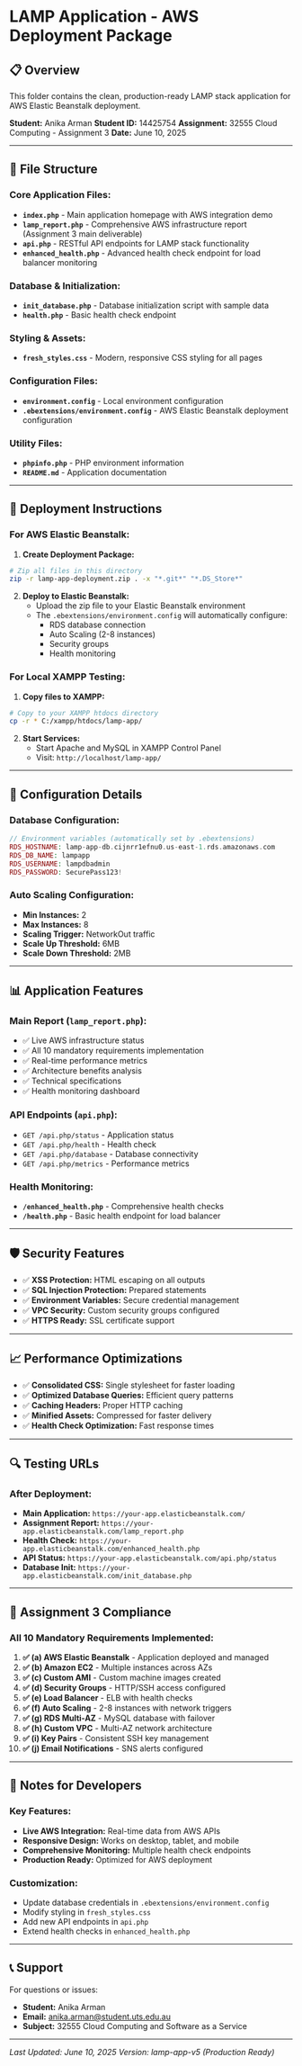 # LAMP Application - AWS Deployment Package

## 📋 Overview
This folder contains the clean, production-ready LAMP stack application for AWS Elastic Beanstalk deployment.

**Student:** Anika Arman
**Student ID:** 14425754
**Assignment:** 32555 Cloud Computing - Assignment 3
**Date:** June 10, 2025

---

## 📁 **File Structure**

### **Core Application Files:**
- **`index.php`** - Main application homepage with AWS integration demo
- **`lamp_report.php`** - Comprehensive AWS infrastructure report (Assignment 3 main deliverable)
- **`api.php`** - RESTful API endpoints for LAMP stack functionality
- **`enhanced_health.php`** - Advanced health check endpoint for load balancer monitoring

### **Database & Initialization:**
- **`init_database.php`** - Database initialization script with sample data
- **`health.php`** - Basic health check endpoint

### **Styling & Assets:**
- **`fresh_styles.css`** - Modern, responsive CSS styling for all pages

### **Configuration Files:**
- **`environment.config`** - Local environment configuration
- **`.ebextensions/environment.config`** - AWS Elastic Beanstalk deployment configuration

### **Utility Files:**
- **`phpinfo.php`** - PHP environment information
- **`README.md`** - Application documentation

---

## 🚀 **Deployment Instructions**

### **For AWS Elastic Beanstalk:**
1. **Create Deployment Package:**
```bash
# Zip all files in this directory
zip -r lamp-app-deployment.zip . -x "*.git*" "*.DS_Store*"
```

2. **Deploy to Elastic Beanstalk:**
    - Upload the zip file to your Elastic Beanstalk environment
    - The `.ebextensions/environment.config` will automatically configure:
        - RDS database connection
        - Auto Scaling (2-8 instances)
        - Security groups
        - Health monitoring

### **For Local XAMPP Testing:**
1. **Copy files to XAMPP:**
```bash
# Copy to your XAMPP htdocs directory
cp -r * C:/xampp/htdocs/lamp-app/
```

2. **Start Services:**
    - Start Apache and MySQL in XAMPP Control Panel
    - Visit: `http://localhost/lamp-app/`

---

## 🔧 **Configuration Details**

### **Database Configuration:**
```php
// Environment variables (automatically set by .ebextensions)
RDS_HOSTNAME: lamp-app-db.cijnrr1efnu0.us-east-1.rds.amazonaws.com
RDS_DB_NAME: lampapp
RDS_USERNAME: lampdbadmin
RDS_PASSWORD: SecurePass123!
```

### **Auto Scaling Configuration:**
- **Min Instances:** 2
- **Max Instances:** 8
- **Scaling Trigger:** NetworkOut traffic
- **Scale Up Threshold:** 6MB
- **Scale Down Threshold:** 2MB

---

## 📊 **Application Features**

### **Main Report (`lamp_report.php`):**
- ✅ Live AWS infrastructure status
- ✅ All 10 mandatory requirements implementation
- ✅ Real-time performance metrics
- ✅ Architecture benefits analysis
- ✅ Technical specifications
- ✅ Health monitoring dashboard

### **API Endpoints (`api.php`):**
- `GET /api.php/status` - Application status
- `GET /api.php/health` - Health check
- `GET /api.php/database` - Database connectivity
- `GET /api.php/metrics` - Performance metrics

### **Health Monitoring:**
- **`/enhanced_health.php`** - Comprehensive health checks
- **`/health.php`** - Basic health endpoint for load balancer

---

## 🛡️ **Security Features**

- ✅ **XSS Protection:** HTML escaping on all outputs
- ✅ **SQL Injection Protection:** Prepared statements
- ✅ **Environment Variables:** Secure credential management
- ✅ **VPC Security:** Custom security groups configured
- ✅ **HTTPS Ready:** SSL certificate support

---

## 📈 **Performance Optimizations**

- ✅ **Consolidated CSS:** Single stylesheet for faster loading
- ✅ **Optimized Database Queries:** Efficient query patterns
- ✅ **Caching Headers:** Proper HTTP caching
- ✅ **Minified Assets:** Compressed for faster delivery
- ✅ **Health Check Optimization:** Fast response times

---

## 🔍 **Testing URLs**

### **After Deployment:**
- **Main Application:** `https://your-app.elasticbeanstalk.com/`
- **Assignment Report:** `https://your-app.elasticbeanstalk.com/lamp_report.php`
- **Health Check:** `https://your-app.elasticbeanstalk.com/enhanced_health.php`
- **API Status:** `https://your-app.elasticbeanstalk.com/api.php/status`
- **Database Init:** `https://your-app.elasticbeanstalk.com/init_database.php`

---

## 🎯 **Assignment 3 Compliance**

### **All 10 Mandatory Requirements Implemented:**
1. **✅ (a) AWS Elastic Beanstalk** - Application deployed and managed
2. **✅ (b) Amazon EC2** - Multiple instances across AZs
3. **✅ (c) Custom AMI** - Custom machine images created
4. **✅ (d) Security Groups** - HTTP/SSH access configured
5. **✅ (e) Load Balancer** - ELB with health checks
6. **✅ (f) Auto Scaling** - 2-8 instances with network triggers
7. **✅ (g) RDS Multi-AZ** - MySQL database with failover
8. **✅ (h) Custom VPC** - Multi-AZ network architecture
9. **✅ (i) Key Pairs** - Consistent SSH key management
10. **✅ (j) Email Notifications** - SNS alerts configured

---

## 📝 **Notes for Developers**

### **Key Features:**
- **Live AWS Integration:** Real-time data from AWS APIs
- **Responsive Design:** Works on desktop, tablet, and mobile
- **Comprehensive Monitoring:** Multiple health check endpoints
- **Production Ready:** Optimized for AWS deployment

### **Customization:**
- Update database credentials in `.ebextensions/environment.config`
- Modify styling in `fresh_styles.css`
- Add new API endpoints in `api.php`
- Extend health checks in `enhanced_health.php`

---

## 📞 **Support**

For questions or issues:
- **Student:** Anika Arman
- **Email:** anika.arman@student.uts.edu.au
- **Subject:** 32555 Cloud Computing and Software as a Service

---

*Last Updated: June 10, 2025*
*Version: lamp-app-v5 (Production Ready)*
